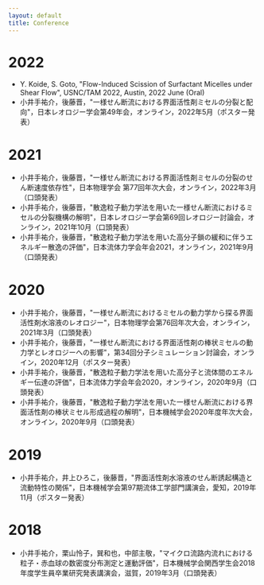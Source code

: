```yaml
---
layout: default
title: Conference
---
```

# 2022
- Y. Koide, S. Goto, "Flow-Induced Scission of Surfactant Micelles under Shear Flow", USNC/TAM 2022, Austin, 2022 June (Oral)
- 小井手祐介，後藤晋，"一様せん断流における界面活性剤ミセルの分裂と配向"，日本レオロジー学会第49年会，オンライン，2022年5月（ポスター発表）

# 2021
- 小井手祐介，後藤晋，"一様せん断流における界面活性剤ミセルの分裂のせん断速度依存性"，日本物理学会 第77回年次大会，オンライン，2022年3月（口頭発表）
- 小井手祐介，後藤晋，"散逸粒子動力学法を用いた一様せん断流におけるミセルの分裂機構の解明"，日本レオロジー学会第69回レオロジー討論会，オンライン，2021年10月（口頭発表）
- 小井手祐介，後藤晋，"散逸粒子動力学法を用いた高分子鎖の緩和に伴うエネルギー散逸の評価"，日本流体力学会年会2021，オンライン，2021年9月（口頭発表）

# 2020
- 小井手祐介，後藤晋，"一様せん断流におけるミセルの動力学から探る界面活性剤水溶液のレオロジー"，日本物理学会第76回年次大会，オンライン，2021年3月（口頭発表）
- 小井手祐介，後藤晋，"一様せん断流における界面活性剤の棒状ミセルの動力学とレオロジーへの影響"，第34回分子シミュレーション討論会，オンライン，2020年12月（ポスター発表）
- 小井手祐介，後藤晋，"散逸粒子動力学法を用いた高分子と流体間のエネルギー伝達の評価"，日本流体力学会年会2020，オンライン，2020年9月（口頭発表）
- 小井手祐介，後藤晋，"散逸粒子動力学法を用いた一様せん断流における界面活性剤の棒状ミセル形成過程の解明"，日本機械学会2020年度年次大会，オンライン，2020年9月（口頭発表）

# 2019
- 小井手祐介，井上ひろこ，後藤晋，"界面活性剤水溶液のせん断誘起構造と流動特性の関係"，日本機械学会第97期流体工学部門講演会，愛知，2019年11月（ポスター発表）

# 2018
- 小井手祐介，栗山怜子，巽和也，中部主敬，"マイクロ流路内流れにおける粒子・赤血球の数密度分布測定と運動評価"，日本機械学会関西学生会2018年度学生員卒業研究発表講演会，滋賀，2019年3月（口頭発表）
